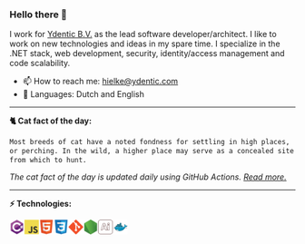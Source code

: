 ### Hello there 👋

I work for [Ydentic B.V.](https://github.com/Ydentic) as the lead software developer/architect. I like to work on new technologies and ideas in my spare time. I specialize in the .NET stack, web development, security, identity/access management and code scalability.

- 📫 How to reach me: hielke@ydentic.com
- 💬 Languages: Dutch and English

---

**🐈 Cat fact of the day:**
```
Most breeds of cat have a noted fondness for settling in high places, or perching. In the wild, a higher place may serve as a concealed site from which to hunt.
```

*The cat fact of the day is updated daily using GitHub Actions. [Read more.](https://github.com/hlhielkema/cat_facts_readme)*

<!--
**hlhielkema/hlhielkema** is a ✨ _special_ ✨ repository because its `README.md` (this file) appears on your GitHub profile.

Here are some ideas to get you started:

- 🔭 I’m currently working on ...
- 🌱 I’m currently learning ...
- 👯 I’m looking to collaborate on ...
- 🤔 I’m looking for help with ...
- 💬 Ask me about ...
- 📫 How to reach me: ...
- 😄 Pronouns: ...
- ⚡ Fun fact: ...
-->

---

**⚡ Technologies:**

<img align="left" alt="C" width="26px" src="https://raw.githubusercontent.com/devicons/devicon/master/icons/csharp/csharp-original.svg" />
<img align="left" alt="Javascript" width="26px" src="https://raw.githubusercontent.com/devicons/devicon/master/icons/javascript/javascript-original.svg">
<img align="left" alt="HTML5" width="26px" src="https://raw.githubusercontent.com/devicons/devicon/master/icons/html5/html5-original.svg" />
<img align="left" alt="CSS3" width="26px" src="https://raw.githubusercontent.com/devicons/devicon/master/icons/css3/css3-original.svg" />
<img align="left" alt="Git" width="26px" src="https://raw.githubusercontent.com/devicons/devicon/master/icons/git/git-original.svg" />
<img align="left" alt="NodeJS" width="26px" src="https://raw.githubusercontent.com/devicons/devicon/master/icons/nodejs/nodejs-original.svg">
<img align="left" alt="Illustrator" width="26px" src="https://raw.githubusercontent.com/devicons/devicon/master/icons/illustrator/illustrator-line.svg">
<img align="left" alt="Docker" width="26px" src="https://raw.githubusercontent.com/devicons/devicon/master/icons/docker/docker-original.svg" />
